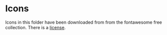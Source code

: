 # Icons

Icons in this folder have been downloaded from from the fontawesome free collection. There is a [license](https://fontawesome.com/license). 

